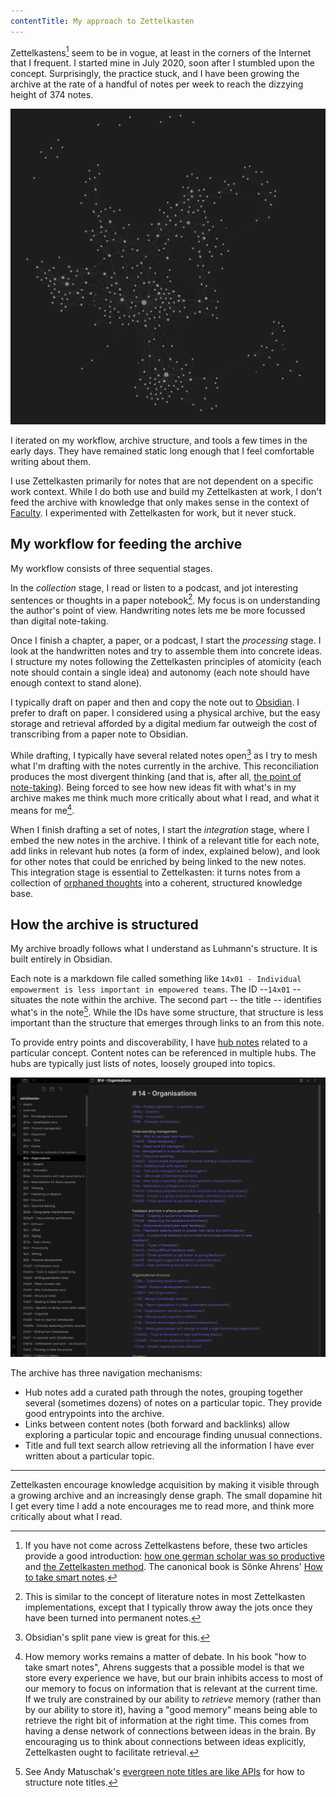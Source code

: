 ```yaml
---
contentTitle: My approach to Zettelkasten
---
```


Zettelkastens[^5] seem to be in vogue, at least in the corners of the Internet that I frequent. I started mine in July 2020, soon after I stumbled upon the concept. Surprisingly, the practice stuck, and I have been growing the archive at the rate of a handful of notes per week to reach the dizzying height of 374 notes.

![](./note-network.png)

I iterated on my workflow, archive structure, and tools a few times in the early days. They have remained static long enough that I feel comfortable writing about them.

I use Zettelkasten primarily for notes that are not dependent on a specific work context. While I do both use and build my Zettelkasten at work, I don't feed the archive with knowledge that only makes sense in the context of [Faculty](https://faculty.ai). I experimented with Zettelkasten for work, but it never stuck.

## My workflow for feeding the archive

My workflow consists of three sequential stages. 

In the *collection* stage, I read or listen to a podcast, and jot interesting sentences or thoughts in a paper notebook[^1]. My focus is on understanding the author's point of view. Handwriting notes lets me be more focussed than digital note-taking.

Once I finish a chapter, a paper, or a podcast, I start the *processing* stage. I look at the handwritten notes and try to assemble them into concrete ideas. I structure my notes following the Zettelkasten principles of atomicity (each note should contain a single idea) and autonomy (each note should have enough context to stand alone).

I typically draft on paper and then and copy the note out to [Obsidian](https://obsidian.md/). I prefer to draft on paper. I considered using a physical archive, but the easy storage and retrieval afforded by a digital medium far outweigh the cost of transcribing from a paper note to Obsidian.

While drafting, I typically have several related notes open[^2] as I try to mesh what I'm drafting with the notes currently in the archive. This reconciliation produces the most divergent thinking (and that is, after all, [the point of note-taking](https://notes.andymatuschak.org/%E2%80%9CBetter_note-taking%E2%80%9D_misses_the_point%3B_what_matters_is_%E2%80%9Cbetter_thinking%E2%80%9D)). Being forced to see how new ideas fit with what's in my archive makes me think much more critically about what I read, and what it means for me[^3].

When I finish drafting a set of notes, I start the *integration* stage, where I embed the new notes in the archive. I think of a relevant title for each note, add links in relevant hub notes (a form of index, explained below), and look for other notes that could be enriched by being linked to the new notes. This integration stage is essential to Zettelkasten: it turns notes from a collection of [orphaned thoughts](https://www.mentalnodes.com/do-not-keep-orphan-notes) into a coherent, structured knowledge base.

## How the archive is structured

My archive broadly follows what I understand as Luhmann's structure. It is built entirely in Obsidian.

Each note is a markdown file called something like `14x01 - Individual empowerment is less important in empowered teams`. The ID --`14x01`  -- situates the note within the archive. The second part -- the title -- identifies what's in the note[^4]. While the IDs have some structure, that structure is less important than the structure that emerges through links to an from this note.

To provide entry points and discoverability, I have [hub notes](https://zettelkasten.de/posts/three-layers-structure-zettelkasten/) related to a particular concept. Content notes can be referenced in multiple hubs. The hubs are typically just lists of notes, loosely grouped into topics.

![](./hub-note.png)

The archive has three navigation mechanisms:
- Hub notes add a curated path through the notes, grouping together several (sometimes dozens) of notes on a particular topic. They provide good entrypoints into the archive.
- Links between content notes (both forward and backlinks) allow exploring a particular topic and encourage finding unusual connections.
- Title and full text search allow retrieving all the information I have ever written about a particular topic.

---

Zettelkasten encourage knowledge acquisition by making it visible through a growing archive and an increasingly dense graph. The small dopamine hit I get every time I add a note encourages me to read more, and think more critically about what I read.

[^1]: This is similar to the concept of literature notes in most Zettelkasten implementations, except that I typically throw away the jots once they have been turned into permanent notes.
[^2]: Obsidian's split pane view is great for this.
[^3]: How memory works remains a matter of debate. In his book "how to take smart notes", Ahrens suggests that a possible model is that we store every experience we have, but our brain inhibits access to most of our memory to focus on information that is relevant at the current time. If we truly are constrained by our ability to *retrieve* memory (rather than by our ability to store it), having a "good memory" means being able to retrieve the right bit of information at the right time. This comes from having a dense network of connections between ideas in the brain. By encouraging us to think about connections between ideas explicitly, Zettelkasten ought to facilitate retrieval. 
[^4]: See Andy Matuschak's [evergreen note titles are like APIs](https://notes.andymatuschak.org/Evergreen_note_titles_are_like_APIs) for how to structure note titles.
[^5]: If you have not come across Zettelkastens before, these two articles provide a good introduction: [how one german scholar was so productive](https://writingcooperative.com/zettelkasten-how-one-german-scholar-was-so-freakishly-productive-997e4e0ca125) and [the Zettelkasten method](https://www.lesswrong.com/posts/NfdHG6oHBJ8Qxc26s/the-zettelkasten-method-1). The canonical book is Sönke Ahrens' [How to take smart notes](https://www.amazon.co.uk/How-Take-Smart-Notes-Nonfiction-ebook/dp/B06WVYW33Y).
